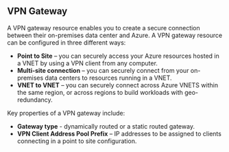 ## VPN Gateway 
A VPN gateway resource enables you to create a secure connection between their on-premises data center and Azure. A VPN gateway resource can be configured in three different ways:
 
- **Point to Site** – you can securely access your Azure resources hosted in a VNET by using a VPN client from any computer. 
- **Multi-site connection** – you can securely connect from your on-premises data centers to resources running in a VNET. 
- **VNET to VNET** – you can securely connect across Azure VNETS within the same region, or across regions to build workloads with geo-redundancy.

Key properties of a VPN gateway include:
 
- **Gateway type** - dynamically routed or a static routed gateway. 
- **VPN Client Address Pool Prefix** – IP addresses to be assigned to clients connecting in a point to site configuration.

